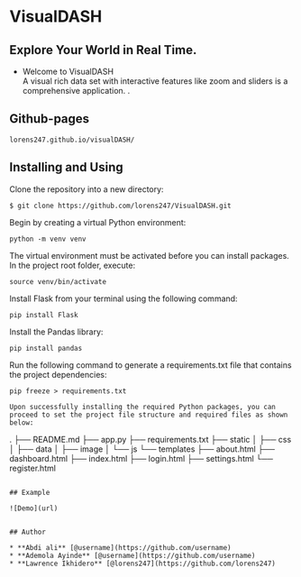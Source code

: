 # VisualDASH
## Explore Your World in Real Time.


* Welcome to VisualDASH</br>
 A visual rich data set with interactive features like zoom and sliders is a comprehensive application.
.

## Github-pages

```
lorens247.github.io/visualDASH/
```


## Installing and Using

Clone the repository into a new directory:

```
$ git clone https://github.com/lorens247/VisualDASH.git
```

Begin by creating a virtual Python environment:

```
python -m venv venv
```


The virtual environment must be activated before you can install packages. In the project root folder, execute:

```
source venv/bin/activate
```

Install Flask from your terminal using the following command:

```
pip install Flask
```

Install the Pandas library:

```
pip install pandas
```

Run the following command to generate a requirements.txt file that contains the project dependencies:

```
pip freeze > requirements.txt
```

```
Upon successfully installing the required Python packages, you can proceed to set the project file structure and required files as shown below:
```
.
├── README.md
├── app.py
├── requirements.txt
├── static
│   ├── css
│   ├── data
│   ├── image
│   └── js
└── templates
    ├── about.html 
    ├── dashboard.html
    ├── index.html
    ├── login.html
    ├── settings.html
    └── register.html 
    
```

## Example

![Demo](url)


## Author

* **Abdi ali** [@username](https://github.com/username)
* **Ademola Ayinde** [@username](https://github.com/username)
* **Lawrence Ikhidero** [@lorens247](https://github.com/lorens247)
